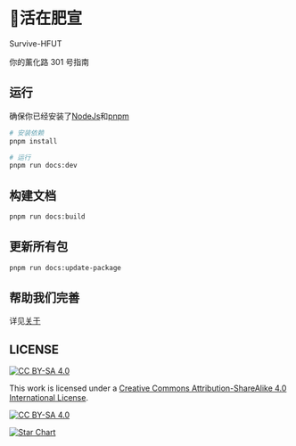 # 🧱活在肥宣

Survive-HFUT

你的薰化路 301 号指南

## 运行

确保你已经安装了[NodeJs](https://nodejs.org/)和[pnpm](https://pnpm.io/zh/)

```sh
# 安装依赖
pnpm install

# 运行
pnpm run docs:dev
```

## 构建文档

```sh
pnpm run docs:build
```

## 更新所有包

```sh
pnpm run docs:update-package
```

## 帮助我们完善

详见[关于](./docs/about/README.md)

## LICENSE

[![CC BY-SA 4.0][cc-by-sa-shield]][cc-by-sa]

This work is licensed under a [Creative Commons Attribution-ShareAlike 4.0
International License][cc-by-sa].

[![CC BY-SA 4.0][cc-by-sa-image]][cc-by-sa]

[cc-by-sa]: http://creativecommons.org/licenses/by-sa/4.0/
[cc-by-sa-image]: https://licensebuttons.net/l/by-sa/4.0/88x31.png
[cc-by-sa-shield]: https://img.shields.io/badge/License-CC%20BY--SA%204.0-lightgrey.svg

[![Star Chart](https://starchart.cc/Survive-HFUT/survive-hfut.github.io.svg)](https://gitHub.com/Survive-HFUT/survive-hfut.github.io)
